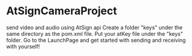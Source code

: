# AtSignCameraProject
send video and audio using AtSign api
Create a folder "keys" under the same directory as the pom.xml file. Put your atKey file under the "keys" folder. Go to the LaunchPage and get started
with sending and receiving with yourself!
